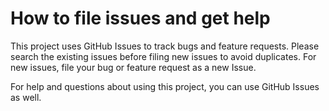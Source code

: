 # How to file issues and get help

This project uses GitHub Issues to track bugs and feature requests. Please search the existing
issues before filing new issues to avoid duplicates. For new issues, file your bug or feature
request as a new Issue.

For help and questions about using this project, you can use GitHub Issues as well.
